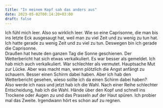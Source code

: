 ```yaml
---
title: "In meinem Kopf sah das anders aus"
date: 2023-05-02T00:14:20+03:00
draft: false
---
```


Ich fühl mich leer. Also so wirklich leer. Wie so eine Caprisonne, die man bis ins letzte Eck ausgesaugt hat, weil man zu viel Zeit und zu wenig zu tun hat. Ich hatte gerade zu wenig Zeit und zu viel zu tun. Deswegen bin ich gerade die Caprisonne.  
Draußen hat heute den ganzen Tag die Sonne geschienen. Der Wetterbericht hat sich etwas verkalkuliert. Es war besser als gemeldet. Ich hab mich auch verkalkuliert. War schlechter als vermutet. Hauptsache Mut zur Lücke. Aber was macht man, wenn plötzlich die Angst anfängt zu schauern. Besser einen Schirm dabei haben. Aber ich hab den Wetterbericht gesehen, wieso sollte ich da einen Schirm dabei haben?  
Also werde ich nass und jetzt hab ich die Wahl. Nach einer Reihe schlechter Entscheidung, hab ich die Wahl. Hände über den Kopf und schnell ins Trockene oder Augen zu und das Prasseln auf der Haut spüren. Ich probier mal das Zweite. Irgendwann hört es schon auf zu regnen. 